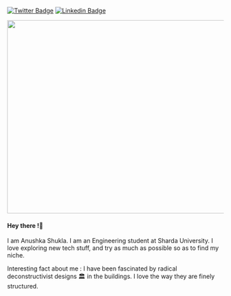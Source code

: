 [![Twitter Badge](http://img.shields.io/badge/-@imanishbarnwal-1ca0f1?style=social&logo=twitter&logoColor=blue&link=https://twitter.com/anushka4120)](https://twitter.com/anushka4120) [![Linkedin Badge](https://img.shields.io/badge/-Manish_Kumar_Barnwal-blue?style=social&logo=Linkedin&logoColor=blue&link=https://www.linkedin.com/in/anushka-shukla-055b3a169/)](https://www.linkedin.com/in/anushka-shukla-055b3a169/)

<p align="center">
  <img width="1005" height="450" src="https://github.com/Anushka-shukla/AnushkaShukla/blob/master/new%20.png">
</p>

#### Hey there !:orange_heart:

I am Anushka Shukla. I am an Engineering student at Sharda University. I love exploring new tech stuff, and try as much as possible so as to find my niche.

Interesting fact about me : I have been fascinated by radical deconstructivist designs :classical_building: in the buildings. I love the way they are finely structured.
